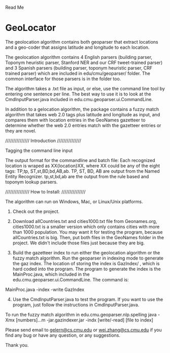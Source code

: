 Read Me

GeoLocator
==========

The geolocation algorithm contains both geoparser that extract locations and a geo-coder that assigns latitude and longitude to each location.

The geolocation algorithm contains 4 English parsers (building parser, Toponym heuristic parser, Stanford NER and our CRF tweet-trained parser) and 3 Spanish parsers (building parser, toponym heuristic parser, CRF trained parser) which are included in edu/cmu/geoparser/ folder. The common interface for those parsers is in the folder too.

The algorithm takes a .txt file as input, or else, use the command line tool by entering one sentence per line. The best way to use it is to look at the CmdInputParser.java included in edu.cmu.geoparser.ui.CommandLine.
 
In addition to a gelocation algorithm, the package contains a fuzzy match algorithm that takes web 2.0 tags plus latitude and longitude as input, and compares them with location entries in the GeoNames gazetteer to determine whether the web 2.0 entries match with the gazetteer entries or they are novel.

///////////////  Introduction  ///////////////

Tagging the command line input

The output format for the commandline and batch file:  Each recognized location is wraped as XX{location}XX, where XX could be any of the eight tags: TP,tp, ST,st,BD,bd,AB,ab.   TP, ST, BD, AB are output from the Named Entity Recognizer.  tp,st,bd,ab are the output from the rule based and toponym lookup parsers.


///////////////  How to Install: ///////////////

The algorithm can run on Windows, Mac, or Linux/Unix platforms. 

1. Check out the project.
2. Download allCountries.txt and cities1000.txt file from Geonames.org, cities1000.txt is a smaller version which only contains cities with more than 1000 population.  You may want it for testing the program, because allCountries.txt is big. Then, put both files in the GeoNames folder in the project. We didn't include those files just because they are big.

3. Build the gazetteer index to run either the geolocation algorithm or the fuzzy match algorithm. Run the geoparser in indexing mode to generate the gaz index. The location of storing the index is GazIndex/ , which is hard coded into the program. The program to generate the index is the MainProc.java, which included in the edu.cmu.geoparser.ui.CommandLine. The command is:

MainProc.java -index -write GazIndex

4. Use the CmdInputParser.java to test the program.
If you want to use the program, just follow the instructions in CmdInputParser.java. 


To run the fuzzy match algorithm in edu.cmu.geoparser.nlp.spelling
java -Xmx [numbers]...m -jar.gazindexer.jar -indx [write/-read] [file to index]


Please send email to gelern@cs.cmu.edu or wei.zhang@cs.cmu.edu if you find any bug or have any question, or any suggestions.

Thank you.
